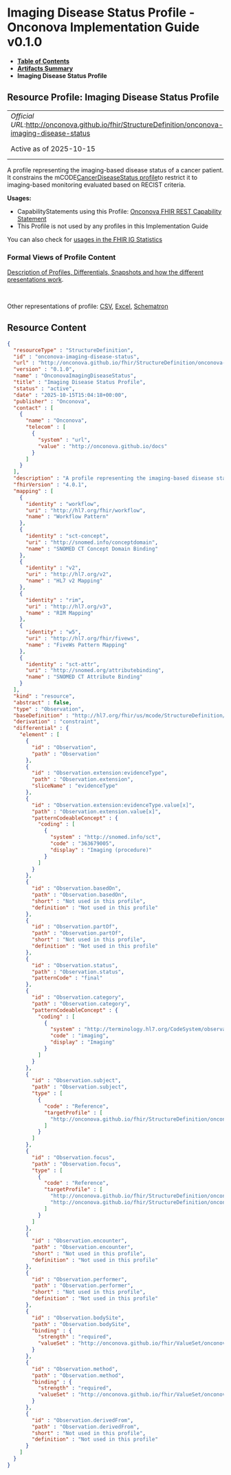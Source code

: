 # Imaging Disease Status Profile - Onconova Implementation Guide v0.1.0

* [**Table of Contents**](toc.md)
* [**Artifacts Summary**](artifacts.md)
* **Imaging Disease Status Profile**

## Resource Profile: Imaging Disease Status Profile 

| | |
| :--- | :--- |
| *Official URL*:http://onconova.github.io/fhir/StructureDefinition/onconova-imaging-disease-status | *Version*:0.1.0 |
| Active as of 2025-10-15 | *Computable Name*:OnconovaImagingDiseaseStatus |

 
A profile representing the imaging-based disease status of a cancer patient. 
It constrains the mCODE[CancerDiseaseStatus profile](http://hl7.org/fhir/us/mcode/StructureDefinition/mcode-cancer-disease-status)to restrict it to imaging-based monitoring evaluated based on RECIST criteria. 

**Usages:**

* CapabilityStatements using this Profile: [Onconova FHIR REST Capability Statement](CapabilityStatement-onconova-capability-statement.md)
* This Profile is not used by any profiles in this Implementation Guide

You can also check for [usages in the FHIR IG Statistics](https://packages2.fhir.org/xig/onconova.fhir|current/StructureDefinition/onconova-imaging-disease-status)

### Formal Views of Profile Content

 [Description of Profiles, Differentials, Snapshots and how the different presentations work](http://build.fhir.org/ig/FHIR/ig-guidance/readingIgs.html#structure-definitions). 

 

Other representations of profile: [CSV](StructureDefinition-onconova-imaging-disease-status.csv), [Excel](StructureDefinition-onconova-imaging-disease-status.xlsx), [Schematron](StructureDefinition-onconova-imaging-disease-status.sch) 



## Resource Content

```json
{
  "resourceType" : "StructureDefinition",
  "id" : "onconova-imaging-disease-status",
  "url" : "http://onconova.github.io/fhir/StructureDefinition/onconova-imaging-disease-status",
  "version" : "0.1.0",
  "name" : "OnconovaImagingDiseaseStatus",
  "title" : "Imaging Disease Status Profile",
  "status" : "active",
  "date" : "2025-10-15T15:04:18+00:00",
  "publisher" : "Onconova",
  "contact" : [
    {
      "name" : "Onconova",
      "telecom" : [
        {
          "system" : "url",
          "value" : "http://onconova.github.io/docs"
        }
      ]
    }
  ],
  "description" : "A profile representing the imaging-based disease status of a cancer patient.\n\nIt constrains the mCODE [CancerDiseaseStatus profile](http://hl7.org/fhir/us/mcode/StructureDefinition/mcode-cancer-disease-status) to restrict it to imaging-based monitoring evaluated based on RECIST criteria.",
  "fhirVersion" : "4.0.1",
  "mapping" : [
    {
      "identity" : "workflow",
      "uri" : "http://hl7.org/fhir/workflow",
      "name" : "Workflow Pattern"
    },
    {
      "identity" : "sct-concept",
      "uri" : "http://snomed.info/conceptdomain",
      "name" : "SNOMED CT Concept Domain Binding"
    },
    {
      "identity" : "v2",
      "uri" : "http://hl7.org/v2",
      "name" : "HL7 v2 Mapping"
    },
    {
      "identity" : "rim",
      "uri" : "http://hl7.org/v3",
      "name" : "RIM Mapping"
    },
    {
      "identity" : "w5",
      "uri" : "http://hl7.org/fhir/fivews",
      "name" : "FiveWs Pattern Mapping"
    },
    {
      "identity" : "sct-attr",
      "uri" : "http://snomed.org/attributebinding",
      "name" : "SNOMED CT Attribute Binding"
    }
  ],
  "kind" : "resource",
  "abstract" : false,
  "type" : "Observation",
  "baseDefinition" : "http://hl7.org/fhir/us/mcode/StructureDefinition/mcode-cancer-disease-status|4.0.0",
  "derivation" : "constraint",
  "differential" : {
    "element" : [
      {
        "id" : "Observation",
        "path" : "Observation"
      },
      {
        "id" : "Observation.extension:evidenceType",
        "path" : "Observation.extension",
        "sliceName" : "evidenceType"
      },
      {
        "id" : "Observation.extension:evidenceType.value[x]",
        "path" : "Observation.extension.value[x]",
        "patternCodeableConcept" : {
          "coding" : [
            {
              "system" : "http://snomed.info/sct",
              "code" : "363679005",
              "display" : "Imaging (procedure)"
            }
          ]
        }
      },
      {
        "id" : "Observation.basedOn",
        "path" : "Observation.basedOn",
        "short" : "Not used in this profile",
        "definition" : "Not used in this profile"
      },
      {
        "id" : "Observation.partOf",
        "path" : "Observation.partOf",
        "short" : "Not used in this profile",
        "definition" : "Not used in this profile"
      },
      {
        "id" : "Observation.status",
        "path" : "Observation.status",
        "patternCode" : "final"
      },
      {
        "id" : "Observation.category",
        "path" : "Observation.category",
        "patternCodeableConcept" : {
          "coding" : [
            {
              "system" : "http://terminology.hl7.org/CodeSystem/observation-category",
              "code" : "imaging",
              "display" : "Imaging"
            }
          ]
        }
      },
      {
        "id" : "Observation.subject",
        "path" : "Observation.subject",
        "type" : [
          {
            "code" : "Reference",
            "targetProfile" : [
              "http://onconova.github.io/fhir/StructureDefinition/onconova-cancer-patient|0.1.0"
            ]
          }
        ]
      },
      {
        "id" : "Observation.focus",
        "path" : "Observation.focus",
        "type" : [
          {
            "code" : "Reference",
            "targetProfile" : [
              "http://onconova.github.io/fhir/StructureDefinition/onconova-primary-cancer-condition|0.1.0",
              "http://onconova.github.io/fhir/StructureDefinition/onconova-secondary-cancer-condition|0.1.0"
            ]
          }
        ]
      },
      {
        "id" : "Observation.encounter",
        "path" : "Observation.encounter",
        "short" : "Not used in this profile",
        "definition" : "Not used in this profile"
      },
      {
        "id" : "Observation.performer",
        "path" : "Observation.performer",
        "short" : "Not used in this profile",
        "definition" : "Not used in this profile"
      },
      {
        "id" : "Observation.bodySite",
        "path" : "Observation.bodySite",
        "binding" : {
          "strength" : "required",
          "valueSet" : "http://onconova.github.io/fhir/ValueSet/onconova-vs-observation-bodysites|0.1.0"
        }
      },
      {
        "id" : "Observation.method",
        "path" : "Observation.method",
        "binding" : {
          "strength" : "required",
          "valueSet" : "http://onconova.github.io/fhir/ValueSet/onconova-vs-cancer-imaging-methods|0.1.0"
        }
      },
      {
        "id" : "Observation.derivedFrom",
        "path" : "Observation.derivedFrom",
        "short" : "Not used in this profile",
        "definition" : "Not used in this profile"
      }
    ]
  }
}

```
